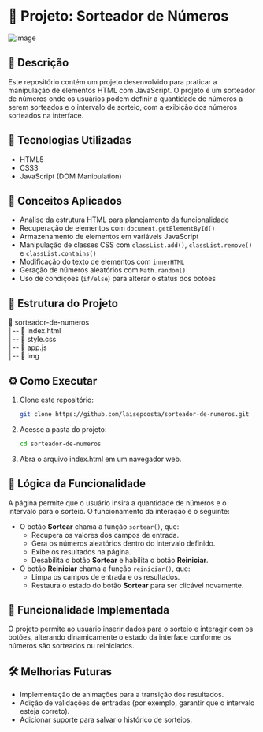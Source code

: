 # 📌 **Projeto: Sorteador de Números**  

![image](https://github.com/user-attachments/assets/e77b9ad6-c656-457d-87d5-cb85b53cef70)

## 📖 **Descrição**  
Este repositório contém um projeto desenvolvido para praticar a manipulação de elementos HTML com JavaScript. O projeto é um sorteador de números onde os usuários podem definir a quantidade de números a serem sorteados e o intervalo de sorteio, com a exibição dos números sorteados na interface.

## 🚀 **Tecnologias Utilizadas**  
- HTML5  
- CSS3  
- JavaScript (DOM Manipulation)

## 🎯 **Conceitos Aplicados**  
- Análise da estrutura HTML para planejamento da funcionalidade  
- Recuperação de elementos com `document.getElementById()`  
- Armazenamento de elementos em variáveis JavaScript  
- Manipulação de classes CSS com `classList.add()`, `classList.remove()` e `classList.contains()`  
- Modificação do texto de elementos com `innerHTML`  
- Geração de números aleatórios com `Math.random()`  
- Uso de condições (`if/else`) para alterar o status dos botões  

## 📂 **Estrutura do Projeto**  
📁 sorteador-de-numeros  
│-- 📄 index.html  
│-- 📄 style.css  
│-- 📄 app.js  
│-- 📁 img  

## ⚙️ **Como Executar**  
1. Clone este repositório:
   ```bash
   git clone https://github.com/laisepcosta/sorteador-de-numeros.git
2. Acesse a pasta do projeto:
     ```bash
    cd sorteador-de-numeros
3. Abra o arquivo index.html em um navegador web.

## 🔄 **Lógica da Funcionalidade**
A página permite que o usuário insira a quantidade de números e o intervalo para o sorteio. O funcionamento da interação é o seguinte:

- O botão **Sortear** chama a função `sortear()`, que:
  - Recupera os valores dos campos de entrada.
  - Gera os números aleatórios dentro do intervalo definido.
  - Exibe os resultados na página.
  - Desabilita o botão **Sortear** e habilita o botão **Reiniciar**.
- O botão **Reiniciar** chama a função `reiniciar()`, que:
  - Limpa os campos de entrada e os resultados.
  - Restaura o estado do botão **Sortear** para ser clicável novamente.

## 📌 **Funcionalidade Implementada**
O projeto permite ao usuário inserir dados para o sorteio e interagir com os botões, alterando dinamicamente o estado da interface conforme os números são sorteados ou reiniciados.

## **🛠 Melhorias Futuras**
- Implementação de animações para a transição dos resultados.
- Adição de validações de entradas (por exemplo, garantir que o intervalo esteja correto).
- Adicionar suporte para salvar o histórico de sorteios.
